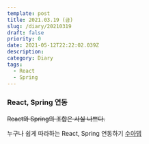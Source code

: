 ```yaml
---
template: post
title: 2021.03.19 (금)
slug: /diary/20210319
draft: false
priority: 0
date: 2021-05-12T22:22:02.039Z
description:
category: Diary
tags:
  - React
  - Spring
---
```


### React, Spring 연동

~~React와 Spring의 조합은 사실 나쁘다.~~

누구나 쉽게 따라하는 React, Spring 연동하기 [수아뎁](https://joshua-dev-story.blogspot.com/2020/01/react-spring.html)
